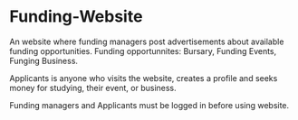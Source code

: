 # Funding-Website

An website where funding managers post advertisements about available funding opportunities. 
Funding opportunnites: Bursary, Funding Events, Funging Business.

Applicants is anyone who visits the website, creates a profile and seeks money for studying, their event, or business.

Funding managers and Applicants must be logged in before using website.
